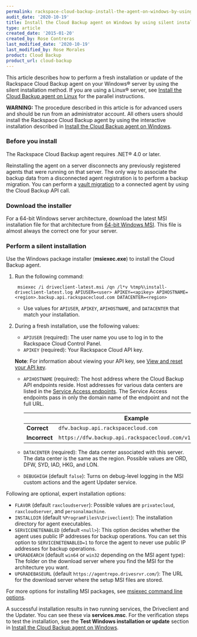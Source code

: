 ```yaml
---
permalink: rackspace-cloud-backup-install-the-agent-on-windows-by-using-silent-installation
audit_date: '2020-10-19'
title: Install the Cloud Backup agent on Windows by using silent installation
type: article
created_date: '2015-01-20'
created_by: Rose Contreras
last_modified_date: '2020-10-19'
last_modified_by: Rose Morales
product: Cloud Backup
product_url: cloud-backup
---
```


This article describes how to perform a fresh installation or update of the
Rackspace Cloud Backup agent on your Windows&reg; server by using the silent
installation method. If you are using a Linux&reg; server, see [Install the Cloud Backup agent on Linux](https://docs-ospc.rackspace.com/support/how-to/cloud-backup/update-or-install-the-cloud-backup-agent-on-linux) for
the parallel instructions.

**WARNING:** The procedure described in this article is for advanced users and should be run
from an administrator account. All others users should install the
Rackspace Cloud Backup agent by using the interactive installation described in
[Install the Cloud Backup agent on Windows](https://docs-ospc.rackspace.com/support/how-to/cloud-backup/rackspace-cloud-backup-install-the-agent-on-windows).

### Before you install

The Rackspace Cloud Backup agent requires .NET&reg; 4.0 or later.

Reinstalling the agent on a server disconnects any previously registered agents
that were running on that server. The only way to associate the backup data from
a disconnected agent registration is to perform a backup migration. You can
perform a [vault migration](https://docs.rackspace.com/docs/cloud-backup/v1/api-reference/#migrate-vault)
to a connected agent by using the Cloud Backup API call.

### Download the installer

For a 64-bit Windows server architecture, download the latest MSI installation
file for that architecture from [64-bit Windows MSI](https://agentrepo.drivesrvr.com/win64/driveclient-latest.msi). This file
is almost always the correct one for your server.

### Perform a silent installation

Use the Windows package installer (**msiexec.exe**) to install the Cloud Backup agent.

1. Run the following command:

        msiexec /i driveclient-latest.msi /qn /l*v %tmp%\install-driveclient-latest.log APIUSER=<user> APIKEY=<apikey> APIHOSTNAME=<region>.backup.api.rackspacecloud.com DATACENTER=<region>

    - Use values for `APIUSER`, `APIKEY`, `APIHOSTNAME`, and `DATACENTER` that match your installation.

2. During a fresh installation, use the following values:

    - `APIUSER` (required): The user name you use to log in to the Rackspace Cloud Control Panel.
    - `APIKEY` (required): Your Rackspace Cloud API key.

    **Note**: For information about viewing your API key, see [View and reset your API key](https://support.rackspace.com/how-to/view-and-reset-your-api-key).

    - `APIHOSTNAME` (required): The host address where the Cloud Backup API
      endpoints reside. Host addresses for various data centers are listed in
      the [Service Access endpoints](https://docs-ospc.rackspace.com/cloud-backup/v1/general-api-info/service-access).
      The Service Access endpoints pass in only the domain name of
      the endpoint and not the full URL.

        |               | **Example**                                            |
        |---------------|--------------------------------------------------------|
        | **Correct**   | `dfw.backup.api.rackspacecloud.com`                    |
        | **Incorrect** | `https://dfw.backup.api.rackspacecloud.com/v1.0/1234/` |

    - `DATACENTER` (required): The data center associated with this server. The data center is the same as the region. Possible values are ORD, DFW, SYD, IAD, HKG, and LON.
    - `DEBUGHIGH` (default `false`): Turns on debug-level logging in the MSI custom actions and the agent Updater service.

Following are optional, expert installation options:

- `FLAVOR` (default `raxcloudserver`): Possible values are `privatecloud`, `raxcloudserver`, and `personalmachine`.
- `INSTALLDIR` (default ``%ProgramFiles%\Driveclient``): The installation directory for agent executables.
- `SERVICENETENABLED` (default `<null>`): This option decides whether the agent uses public IP addresses for backup operations. You can set this option to `SERVICENETENABLED=1` to force the agent to never use public IP addresses for backup operations.
- `UPGRADEARCH` (default `win64` or `win32` depending on the MSI agent type): The folder on the download server where you find the MSI for the architecture you want.
- `UPGRADEBASEURL` (default `https://agentrepo.drivesrvr.com/`): The URL for the download server where the setup MSI files are stored.

For more options for installing MSI packages, see [msiexec command line options](https://technet.microsoft.com/en-us/library/cc759262%28v=ws.10%29.aspx).

A successful installation results in two running services, the Driveclient and the Updater. You can see these via **services.msc**. For the verification steps to test the installation, see the **Test Windows installation or update** section in [Install the Cloud Backup agent on Windows](https://docs-ospc.rackspace.com/support/how-to/cloud-backup/rackspace-cloud-backup-install-the-agent-on-windows).
